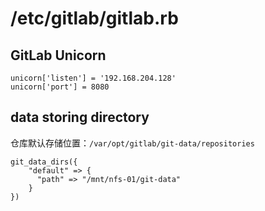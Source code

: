 # /etc/gitlab/gitlab.rb

GitLab Unicorn
---------------

```
unicorn['listen'] = '192.168.204.128'
unicorn['port'] = 8080
```

data storing directory
-------------------
仓库默认存储位置：`/var/opt/gitlab/git-data/repositories`<br>
```
git_data_dirs({
    "default" => {
      "path" => "/mnt/nfs-01/git-data"
    }
})
```

